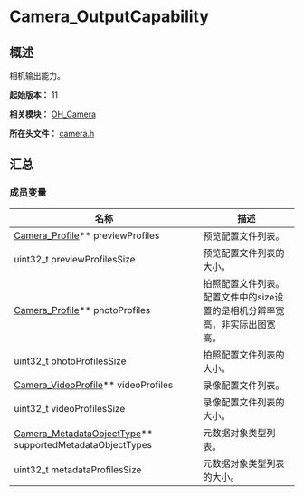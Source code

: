 # Camera_OutputCapability

## 概述

相机输出能力。

**起始版本：** 11

**相关模块：** [OH_Camera](capi-oh-camera.md)

**所在头文件：** [camera.h](capi-camera-h.md)

## 汇总

### 成员变量

| 名称 | 描述 |
| -- | -- |
| [Camera_Profile](capi-camera-profile.md)** previewProfiles | 预览配置文件列表。 |
| uint32_t previewProfilesSize | 预览配置文件列表的大小。 |
| [Camera_Profile](capi-camera-profile.md)** photoProfiles | 拍照配置文件列表。<br> 配置文件中的size设置的是相机分辨率宽高，非实际出图宽高。 |
| uint32_t photoProfilesSize | 拍照配置文件列表的大小。 |
| [Camera_VideoProfile](capi-camera-videoprofile.md)** videoProfiles | 录像配置文件列表。 |
| uint32_t videoProfilesSize | 录像配置文件列表的大小。 |
| [Camera_MetadataObjectType](capi-camera-h.md#camera_metadataobjecttype)** supportedMetadataObjectTypes | 元数据对象类型列表。 |
| uint32_t metadataProfilesSize | 元数据对象类型列表的大小。 |


